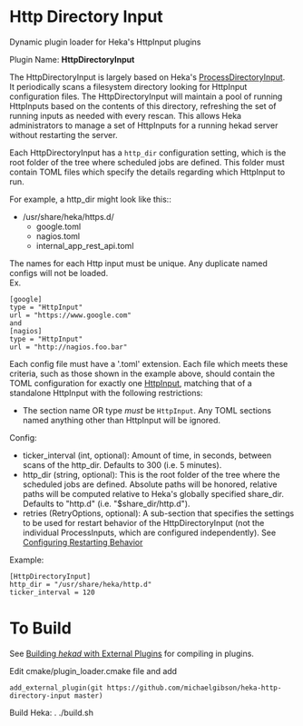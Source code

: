 Http Directory Input
=======================  
Dynamic plugin loader for Heka's HttpInput plugins

Plugin Name: **HttpDirectoryInput**

The HttpDirectoryInput is largely based on Heka's [ProcessDirectoryInput](https://hekad.readthedocs.io/en/latest/config/inputs/processdir.html).  
It periodically scans a filesystem directory looking
for HttpInput configuration files. The HttpDirectoryInput will maintain
a pool of running HttpInputs based on the contents of this directory,
refreshing the set of running inputs as needed with every rescan. This allows
Heka administrators to manage a set of HttpInputs for a running
hekad server without restarting the server.

Each HttpDirectoryInput has a `http_dir` configuration setting, which is
the root folder of the tree where scheduled jobs are defined.
This folder must contain TOML files which specify the details
regarding which HttpInput to run.

For example, a http_dir might look like this::


  - /usr/share/heka/https.d/
    - google.toml
    - nagios.toml
    - internal_app_rest_api.toml

The names for each Http input must be unique. Any duplicate named configs
will not be loaded.  
Ex.  

	[google]  
	type = "HttpInput"  
	url = "https://www.google.com"
	and  
	[nagios]  
	type = "HttpInput"
	url = "http://nagios.foo.bar"


Each config file must have a '.toml' extension. Each file which meets these criteria,
such as those shown in the example above, should contain the TOML configuration for exactly one
[HttpInput](https://hekad.readthedocs.io/en/latest/config/inputs/http.html),
matching that of a standalone HttpInput with
the following restrictions:

- The section name OR type *must* be `HttpInput`. Any TOML sections named anything
  other than HttpInput will be ignored.


Config:

- ticker_interval (int, optional):
    Amount of time, in seconds, between scans of the http_dir. Defaults to
    300 (i.e. 5 minutes).
- http_dir (string, optional):
    This is the root folder of the tree where the scheduled jobs are defined.
    Absolute paths will be honored, relative paths will be computed relative to
    Heka's globally specified share_dir. Defaults to "http.d" (i.e.
    "$share_dir/http.d").
- retries (RetryOptions, optional):
    A sub-section that specifies the settings to be used for restart behavior
    of the HttpDirectoryInput (not the individual ProcessInputs, which are
    configured independently).
    See [Configuring Restarting Behavior](https://hekad.readthedocs.io/en/latest/config/index.html#configuring-restarting)

Example:

	[HttpDirectoryInput]
	http_dir = "/usr/share/heka/http.d"
	ticker_interval = 120

To Build
========

See [Building *hekad* with External Plugins](http://hekad.readthedocs.org/en/latest/installing.html#build-include-externals)
for compiling in plugins.

Edit cmake/plugin_loader.cmake file and add

    add_external_plugin(git https://github.com/michaelgibson/heka-http-directory-input master)

Build Heka:
  	. ./build.sh
